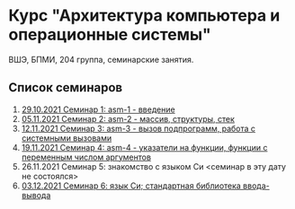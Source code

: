 # Курс "Архитектура компьютера и операционные системы"

ВШЭ, БПМИ, 204 группа, семинарские занятия.

## Список семинаров

1. [29.10.2021 Семинар 1: asm-1 - введение](sem01/)
2. [05.11.2021 Семинар 2: asm-2 - массив, структуры, стек](sem02/)
3. [12.11.2021 Семинар 3: asm-3 - вызов подпрограмм, работа с системными вызовами](sem03/)
4. [19.11.2021 Семинар 4: asm-4 - указатели на функции, функции с переменным числом аргументов](sem04/)
5. 26.11.2021 Семинар 5: знакомство с языком Си <семинар в эту дату не состоялся>
6. [03.12.2021 Семинар 6: язык Си; стандартная библиотека ввода-вывода](sem06/)
